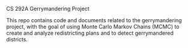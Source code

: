 
CS 292A Gerrymandering Project

This repo contains code and documents related to the gerrymandering project, with the goal of using Monte Carlo Markov Chains (MCMC) to create and analyze redistricting plans and to detect gerrymandered districts.